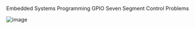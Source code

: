 Embedded Systems Programming GPIO
Seven Segment Control Problems 

![image](https://github.com/user-attachments/assets/55f82073-f676-4521-b083-cb39207bdbb1)
